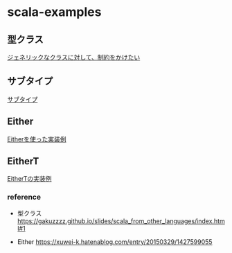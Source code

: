# scala-examples

## 型クラス

[ジェネリックなクラスに対して、制約をかけたい](https://github.com/tatatakky/scala-examples/tree/main/examples/src/main/scala/examples/typeclass/TypeClassExample.scala)



## サブタイプ

[サブタイプ](https://github.com/tatatakky/scala-examples/tree/main/examples/src/main/scala/examples/subtype/SubTypeExample.scala)

## Either

[Eitherを使った実装例](https://github.com/tatatakky/scala-examples/tree/main/examples/src/main/scala/examples/either/EitherExample.scala)

## EitherT

[EitherTの実装例](https://github.com/tatatakky/scala-examples/blob/main/examples/src/main/scala/examples/eitherT/EitherTExample2.scala)


### reference
-  型クラス
https://gakuzzzz.github.io/slides/scala_from_other_languages/index.html#1

- Either
https://xuwei-k.hatenablog.com/entry/20150329/1427599055
